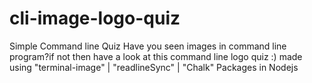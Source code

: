 # cli-image-logo-quiz
Simple Command line Quiz
Have you seen images in command line program?if not then have a look at this command line logo quiz :)
made using "terminal-image" | "readlineSync" | "Chalk" Packages in Nodejs
